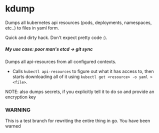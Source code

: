 # kdump
Dumps all kubernetes api resources (pods, deployments, namespaces, etc..) to files in yaml form.

Quick and dirty hack. Don't expect pretty code :).

##### *My use case: poor man's etcd -> git sync*

Dumps all api-resources from all configured contexts.

* Calls `kubectl api-resources` to figure out what it has access to, then starts downloading all of it using `kubectl get <resource> -o yaml > <file>`.

NOTE: also dumps secrets, if you explicitly tell it to do so and provide an encryption key

### WARNING 
This is a test branch for rewriting the entire thing in go. You have been warned

